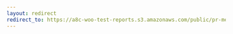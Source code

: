 ```yaml
---
layout: redirect
redirect_to: https://a8c-woo-test-reports.s3.amazonaws.com/public/pr-merge/40976/e2e/index.html
---
```

